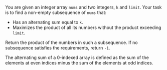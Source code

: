 You are given an integer array `nums` and two integers, `k` and `limit`. Your task is to find a non-empty subsequence of `nums` that:

- Has an alternating sum equal to `k`.
- Maximizes the product of all its numbers without the product exceeding `limit`.

Return the product of the numbers in such a subsequence. If no subsequence satisfies the requirements, return `-1`.

The alternating sum of a 0-indexed array is defined as the sum of the elements at even indices minus the sum of the elements at odd indices.